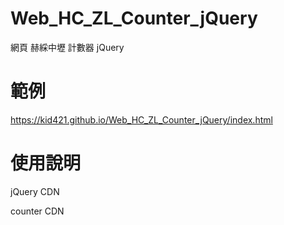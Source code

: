 # Web_HC_ZL_Counter_jQuery
網頁 赫綵中壢 計數器 jQuery

# 範例
https://kid421.github.io/Web_HC_ZL_Counter_jQuery/index.html

# 使用說明
jQuery CDN

<script src="https://ajax.googleapis.com/ajax/libs/jquery/3.4.1/jquery.min.js"></script>

counter CDN
<script src="https://kid421.github.io/Web_HC_ZL_Counter_jQuery/counter.js"></script>